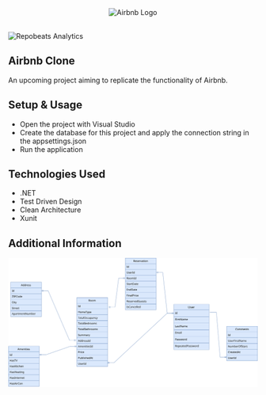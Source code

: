 <div align="center"> 
  <img src="https://upload.wikimedia.org/wikipedia/commons/thumb/6/69/Airbnb_Logo_B%C3%A9lo.svg/2560px-Airbnb_Logo_B%C3%A9lo.svg.png" width="300" alt="Airbnb Logo"/>
</div>

<br /> 

![Repobeats Analytics](https://repobeats.axiom.co/api/embed/c111c6557567817dcc0e5bc20cd8b572cc3859af.svg "Repobeats Analytics Image")

## Airbnb Clone
An upcoming project aiming to replicate the functionality of Airbnb.

## Setup & Usage
- Open the project with Visual Studio
- Create the database for this project and apply the connection string in the appsettings.json
- Run the application

## Technologies Used
- .NET
- Test Driven Design
- Clean Architecture
- Xunit
  
## Additional Information

![System Diagram](https://github.com/h4rdPL/airbnb/blob/main/diagram.svg)
